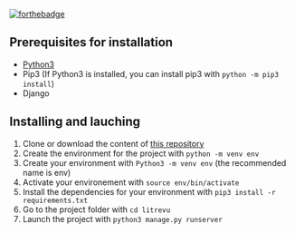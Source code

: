 [![forthebadge](https://forthebadge.com/images/badges/made-with-python.svg)](https://forthebadge.com)

## Prerequisites for installation

- [Python3](https://www.python.org/downloads/)
- Pip3 (If Python3 is installed, you can install pip3 with `python -m pip3 install`)
- Django


## Installing and lauching

1. Clone or download the content of [this repository](https://github.com/Mimi1706/litrevu)
2. Create the environment for the project with `python -m venv env`
3. Create your environment with `Python3 -m venv env` (the recommended name is env)
4. Activate your environement with `source env/bin/activate`
5. Install the dependencies for your environment with `pip3 install -r requirements.txt`
6. Go to the project folder with `cd litrevu`
7. Launch the project with `python3 manage.py runserver`